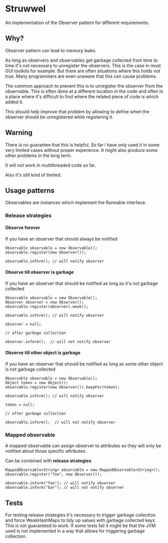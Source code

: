 Struwwel
========

An implementation of the Observer pattern for different requirements.

Why?
----

Observer pattern can lead to memory leaks.

As long as observers and observables get garbage collected from time to time it's not necessary to unregister the observers.
This is the case in most GUI toolkits for example. But there are often situations where this holds not true. Many programmers
are even unaware that this can cause problems.

The common approach to prevent this is to unregister the observer from the observable. This is often done at a different
location in the code and often in a place where it's difficult to find where the related piece of code is which added it.

This should help improve that problem by allowing to define when the observer should be unregistered while registering it.

Warning
-------

There is no guarantee that this is helpful.
So far i have only used it in some very limited cases without proper experience.
It might also produce some other problems in the long term.

It will not work in multithreaded code so far.

Also it's still kind of limited.

Usage patterns
--------------

Observables are instances which implement the Runnable interface.

### Release strategies

#### Observe forever

If you have an observer that should always be notified

    Observable observable = new Observable();
    observable.register(new Observer());
    
    observable.inform(); // will notify observer
     
#### Observe till observer is garbage

If you have an observer that should be notified as long as it's not garbage collected

    Observable observable = new Observable();
    Observer observer = new Observer();
    observable.register(observer).weak();
    
    observable.inform(); // will notify observer
    
    observer = null;
    
    // after garbage collection
    
    observer.inform();  // will not notify observer
    
#### Observe till other object is garbage    

If you have an observer that should be notified as long as some other object is not garbage collected

    Observable observable = new Observable();
    Object token = new Object();
    observable.register(new Observer()).keepFor(token);
    
    observable.inform(); // will notify observer
    
    token = null;
    
    // after garbage collection
    
    observable.inform();  // will not notify observer

### Mapped observable

A mapped observable can assign observer to attributes so they will only be notified about those specific attributes.

Can be combined with **release strategies**

    MappedObservable<String> observable = new MappedObservable<String>();
    observable.register("foo", new Observer());
    
    observable.inform("foo"); // will notify observer
    observable.inform("bar"); // will not notify observer
    

Tests
-----

For testing release strategies it's necessary to trigger garbage collection and force WeakHashMaps to tidy up values
with garbage collected keys. This is not guaranteed to work. If some tests fail it might be that the JVM used is not
implemented in a way that allows for triggering garbage collection.

    
    